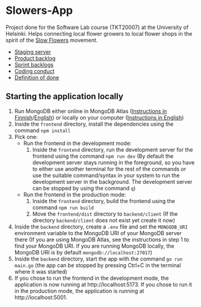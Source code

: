 # Slowers-App

Project done for the Software Lab course (TKT20007) at the University of Helsinki. Helps connecting local flower growers to local flower shops in the spirit of the [Slow Flowers](https://en.wikipedia.org/wiki/Slow_Flowers) movement.

- [Staging server](https://slowers.ext.ocp-test-0.k8s.it.helsinki.fi)
- [Product backlog](https://github.com/orgs/Slowers-Team/projects/3)
- [Sprint backlogs](https://github.com/orgs/Slowers-Team/projects?query=is%3Aopen+Sprint)
- [Coding conduct](https://github.com/Slowers-Team/Slowers-App/blob/main/documentation/coding_conduct.md)
- [Definition of done](https://github.com/Slowers-Team/Slowers-App/blob/main/documentation/definition_of_done.md)

## Starting the application locally

1. Run MongoDB either online in MongoDB Atlas ([Instructions in Finnish](https://fullstackopen.com/osa3/tietojen_tallettaminen_mongo_db_tietokantaan#mongo-db)/[English](https://fullstackopen.com/en/part3/saving_data_to_mongo_db#mongo-db)) or locally on your computer ([Instructions in English](https://www.mongodb.com/docs/manual/administration/install-community))
2. Inside the `frontend` directory, install the dependencies using the command `npm install`
3. Pick one:
    - Run the frontend in the development mode:
        1. Inside the `frontend` directory, run the development server for the frontend using the command `npm run dev` (By default the development server stays running in the foreground, so you have to either use another terminal for the rest of the commands or use the suitable command/syntax in your system to run the development server in the background. The development server can be stopped by using the command `q`)
    - Run the frontend in the production mode:
        1. Inside the `frontend` directory, build the frontend using the command `npm run build`
        2. Move the `frontend/dist` directory to `backend/client` (If the directory `backend/client` does not exist yet create it now)
4. Inside the `backend` directory, create a `.env` file and set the `MONGODB_URI` environment variable to the MongoDB URI of your MongoDB server there (If you are using MongoDB Atlas, see the instructions in step 1 to find your MongoDB URI. If you are running MongoDB locally, the MongoDB URI is by default `mongodb://localhost:27017`)
5. Inside the `backend` directory, start the app with the command `go run main.go` (the app can be stopped by pressing Ctrl+C in the terminal where it was started)
6. If you chose to run the frontend in the development mode, the application is now running at http://localhost:5173. If you chose to run it in the production mode, the application is running at http://localhost:5001.
